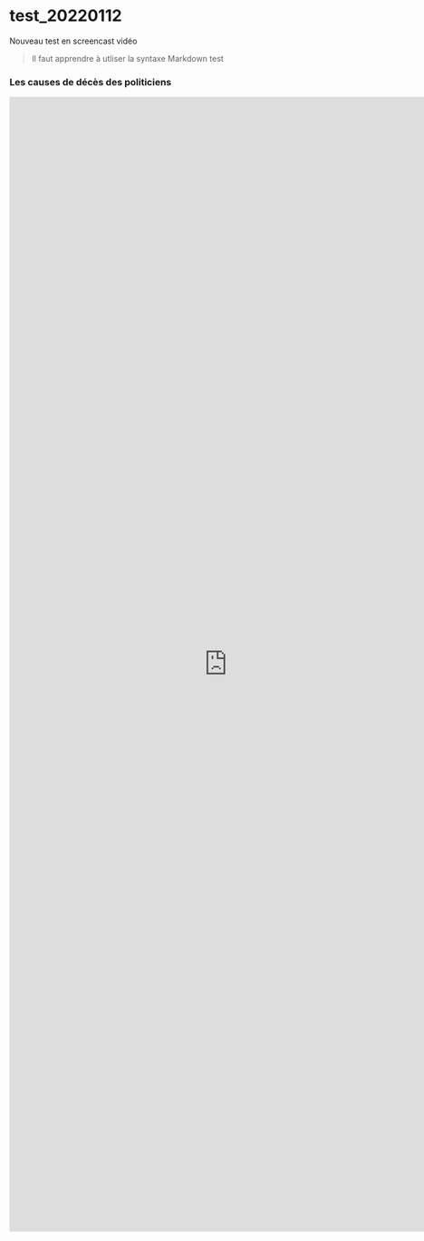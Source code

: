 # test_20220112
Nouveau test en screencast vidéo

> Il faut apprendre à utliser la syntaxe Markdown
test

### Les causes de décès des politiciens

<iframe style="width: 80vw; height: 50vh; border: none;" src="https://query.wikidata.org/embed.html#SELECT%20%3FcauseLabel%20%28COUNT%28%3Fpolitician%29%20AS%20%3Fcount%29%0AWHERE%0A%7B%0A%20%20%3Fpolitician%20wdt%3AP106%20wd%3AQ82955%20%3B%0A%20%20%20%20%20%20%20%20%20%20%20%20%20%20wdt%3AP27%20wd%3AQ142.%0A%20%20%20%3Fpolitician%20wdt%3AP509%20%3Fcause%20.%20%20%20%20%20%20%20%0A%20%20%20%3Fcause%20wdt%3AP279%2a%20wd%3AQ12078%20.%20%20%0A%20%20SERVICE%20wikibase%3Alabel%20%7B%20bd%3AserviceParam%20wikibase%3Alanguage%20%22fr%22%20.%20%7D%0A%0A%7D%0AGROUP%20BY%20%3FcauseLabel%0AORDER%20BY%20DESC%28%3Fcount%29%0A" referrerpolicy="origin" sandbox="allow-scripts allow-same-origin allow-popups" ></iframe>
